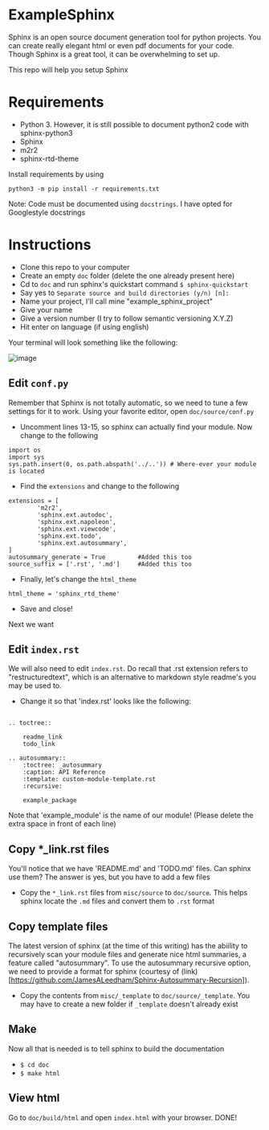 # ExampleSphinx

Sphinx is an open source document generation tool for python projects. You can create really elegant html or even pdf documents for your code. Though Sphinx is a great tool, it can be overwhelming to set up. 

This repo will help you setup Sphinx

# Requirements
- Python 3. However, it is still possible to document python2 code with sphinx-python3 
- Sphinx
- m2r2
- sphinx-rtd-theme

Install requirements by using 
```
python3 -m pip install -r requirements.txt
```
Note: Code must be documented using `docstrings`. I have opted for Googlestyle docstrings

# Instructions
- Clone this repo to your computer
- Create an empty `doc` folder (delete the one already present here)
- Cd to `doc` and run sphinx's quickstart command `$ sphinx-quickstart`
- Say yes to `Separate source and build directories (y/n) [n]: `
- Name your project, I'll call mine "example_sphinx_project"
- Give your name
- Give a version number (I try to follow semantic versioning X.Y.Z)
- Hit enter on language (if using english)

Your terminal will look something like the following:

![image](https://user-images.githubusercontent.com/21199708/89457693-6538ac80-d72b-11ea-9772-664c3d7f3f41.png)

## Edit `conf.py`
Remember that Sphinx is not totally automatic, so we need to tune a few settings for it to work. Using your favorite editor, open `doc/source/conf.py`
- Uncomment lines 13-15, so sphinx can actually find your module. Now change to the following
```
import os
import sys
sys.path.insert(0, os.path.abspath('../..')) # Where-ever your module is located
``` 
- Find the `extensions` and change to the following
```
extensions = [
        'm2r2',
        'sphinx.ext.autodoc',
        'sphinx.ext.napoleon',
        'sphinx.ext.viewcode',
        'sphinx.ext.todo',
        'sphinx.ext.autosummary',
]
autosummary_generate = True			#Added this too
source_suffix = ['.rst', '.md']		#Added this too
```

- Finally, let's change the `html_theme`
```
html_theme = 'sphinx_rtd_theme'
```

- Save and close!


Next we want 

## Edit `index.rst`

We will also need to edit `index.rst`. Do recall that .rst extension refers to "restructuredtext", which is an alternative to markdown style readme's you may be used to. 

- Change it so that 'index.rst' looks like the following:

```

.. toctree::

	readme_link
	todo_link

.. autosummary::
	:toctree: _autosummary
	:caption: API Reference
	:template: custom-module-template.rst
	:recursive:

	example_package

```

Note that 'example_module' is the name of our module! (Please delete the extra space in front of each line)

## Copy *_link.rst files

You'll notice that we have 'README.md' and 'TODO.md' files. Can sphinx use them? The answer is yes, but you have to add a few files

- Copy the `*_link.rst` files from `misc/source` to `doc/source`. This helps sphinx locate the `.md` files and convert them to `.rst` format

## Copy template files

The latest version of sphinx (at the time of this writing) has the abiility to recursively scan your module files and generate nice html summaries, a feature called "autosummary". To use the autosummary recursive option, we need to provide a format for sphinx (courtesy of (link)[https://github.com/JamesALeedham/Sphinx-Autosummary-Recursion]). 

- Copy the contents from `misc/_template` to `doc/source/_template`. You may have to create a new folder if `_template` doesn't already exist

## Make

Now all that is needed is to tell sphinx to build the documentation
- `$ cd doc`
- `$ make html`


## View html

Go to `doc/build/html` and open `index.html` with your browser. DONE!

